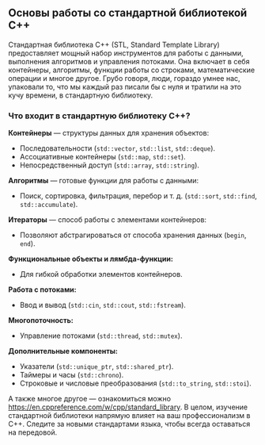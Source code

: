 ﻿## Основы работы со стандартной библиотекой C++

Стандартная библиотека C++ (STL, Standard Template Library) предоставляет мощный набор инструментов для работы с данными, выполнения алгоритмов и управления потоками. Она включает в себя контейнеры, алгоритмы, функции работы со строками, математические операции и многое другое.
Грубо говоря, люди, гораздо умнее нас, упаковали то, что мы каждый раз писали бы с нуля и тратили на это кучу времени, в стандартную библиотеку.

### Что входит в стандартную библиотеку C++?

**Контейнеры** — структуры данных для хранения объектов:

- Последовательности (`std::vector`, `std::list`, `std::deque`).
- Ассоциативные контейнеры (`std::map`, `std::set`).
- Непосредственный доступ (`std::array`, `std::string`).

**Алгоритмы** — готовые функции для работы с данными:

- Поиск, сортировка, фильтрация, перебор и т. д. (`std::sort`, `std::find`, `std::accumulate`).

**Итераторы** — способ работы с элементами контейнеров:

- Позволяют абстрагироваться от способа хранения данных (`begin`, `end`).

**Функциональные объекты и лямбда-функции:**

- Для гибкой обработки элементов контейнеров.

**Работа с потоками:**

- Ввод и вывод (`std::cin`, `std::cout`, `std::fstream`).

**Многопоточность:**

- Управление потоками (`std::thread`, `std::mutex`).

**Дополнительные компоненты:**

- Указатели (`std::unique_ptr`, `std::shared_ptr`).
- Таймеры и часы (`std::chrono`).
- Строковые и числовые преобразования (`std::to_string`, `std::stoi`).

А также многое другое — ознакомиться можно https://en.cppreference.com/w/cpp/standard_library. В целом, изучение стандартной библиотеки напрямую влияет на ваш профессионализм в C++. Следите за новыми стандартами языка, чтобы всегда оставаться на передовой.